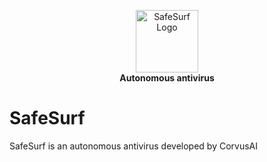 <p align="center"> <img src="logo.ico" width="100" height="100" alt="SafeSurf Logo"> <br> <strong>Autonomous antivirus</strong> </p>

# SafeSurf
SafeSurf is an autonomous antivirus developed by CorvusAI
